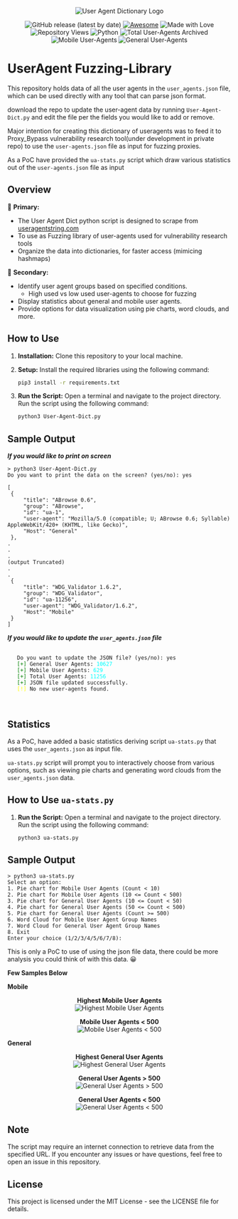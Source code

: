 <p align="center">
  <img src="images/user-agent-dict-logo.png" alt="User Agent Dictionary Logo">
</p>

<div align="center">

![GitHub release (latest by date)](https://img.shields.io/github/v/release/Add3r/UserAgent-Parser)
[![Awesome](https://img.shields.io/badge/Awesome-%F0%9F%98%8E-blueviolet.svg)](https://shields.io/)
![Made with Love](https://img.shields.io/badge/Made%20with-%E2%9D%A4-red.svg)
![Repository Views](https://komarev.com/ghpvc/?username=Add3r&label=Repository+Views)
![Python](https://img.shields.io/badge/Python-3.11.5-blue.svg)
![Total User-Agents Archived](https://img.shields.io/badge/Total%20User--Agents%20Archived-11256-blue.svg)
![Mobile User-Agents](https://img.shields.io/badge/Mobile%20User--Agents-629-orange.svg)
![General User-Agents](https://img.shields.io/badge/General%20User--Agents-10627-green.svg)

</div>

# UserAgent Fuzzing-Library

This repository holds data of all the user agents in the `user_agents.json` file, which can be used directly with any tool that can parse json format.

download the repo to update the user-agent data by running `User-Agent-Dict.py` and edit the file per the fields you would like to add or remove.

Major intention for creating this dictionary of useragents was to feed it to Proxy_Bypass vulnerability research tool(under development in private repo) to use the `user-agents.json` file as input for fuzzing proxies.

As a PoC have provided the `ua-stats.py` script which draw various statistics out of the `user-agents.json` file as input

## Overview

🎯 **Primary:**
- The User Agent Dict python script is designed to scrape from [useragentstring.com](https://www.useragentstring.com/pages/All/)
- To use as Fuzzing library of user-agents used for vulnerability research tools
- Organize the data into dictionaries, for faster access (mimicing hashmaps)

🚀 **Secondary:**
- Identify user agent groups based on specified conditions.
   - High used vs low used user-agents to choose for fuzzing
- Display statistics about general and mobile user agents.
- Provide options for data visualization using pie charts, word clouds, and more.

## How to Use

1. **Installation:**
   Clone this repository to your local machine.

2. **Setup:**
   Install the required libraries using the following command:
   
   ```bash
   pip3 install -r requirements.txt
   ```

3. **Run the Script:**
   Open a terminal and navigate to the project directory. Run the script using the following command:

   ```bash
   python3 User-Agent-Dict.py
   ```

## Sample Output
   
   ***If you would like to print on screen***
   ```
   > python3 User-Agent-Dict.py
   Do you want to print the data on the screen? (yes/no): yes
   
   [
    {
        "title": "ABrowse 0.6",
        "group": "ABrowse",
        "id": "ua-1",
        "user-agent": "Mozilla/5.0 (compatible; U; ABrowse 0.6; Syllable) AppleWebKit/420+ (KHTML, like Gecko)",
        "Host": "General"
    },
   .
   .
   .
   (output Truncated)
   .
   .
    {
        "title": "WDG_Validator 1.6.2",
        "group": "WDG_Validator",
        "id": "ua-11256",
        "user-agent": "WDG_Validator/1.6.2",
        "Host": "Mobile"
    }
   ]
   ```
   ***If you would like to update the `user_agents.json` file***
   <pre>
   <code>
   Do you want to update the JSON file? (yes/no): yes
   <span style="color: green;">[+]</span> General User Agents: <span style="color: cyan;">10627</span>
   <span style="color: green;">[+]</span> Mobile User Agents: <span style="color: cyan;">629</span>
   <span style="color: green;">[+]</span> Total User Agents: <span style="color: cyan;">11256</span>
   <span style="color: green;">[+]</span> JSON file updated successfully.
   <span style="color: yellow;">[!]</span> No new user-agents found.
   </code>
   </pre>
## Statistics

As a PoC, have added a basic statistics deriving script `ua-stats.py` that uses the `user_agents.json` as input file.

`ua-stats.py` script will prompt you to interactively choose from various options, such as viewing pie charts and generating word clouds from the `user_agents.json` data.

## How to Use `ua-stats.py`

1. **Run the Script:**
   Open a terminal and navigate to the project directory. Run the script using the following command:

   ```bash
   python3 ua-stats.py
   ```

## Sample Output

   ```
   > python3 ua-stats.py
   Select an option:
   1. Pie chart for Mobile User Agents (Count < 10)
   2. Pie chart for Mobile User Agents (10 <= Count < 500)
   3. Pie chart for General User Agents (10 <= Count < 50)
   4. Pie chart for General User Agents (50 <= Count < 500)
   5. Pie chart for General User Agents (Count >= 500)
   6. Word Cloud for Mobile User Agent Group Names
   7. Word Cloud for General User Agent Group Names
   8. Exit
   Enter your choice (1/2/3/4/5/6/7/8): 
   ```

This is only a PoC to use of using the json file data, there could be more analysis you could think of with this data. 😀

**Few Samples Below**

**Mobile**

<p align="center">
  <strong>Highest Mobile User Agents</strong><br>
  <img src="Charts/Highest%20Mobile%20User-agents.png" alt="Highest Mobile User Agents">
</p>

<p align="center">
  <strong>Mobile User Agents &lt; 500</strong><br>
  <img src="Charts/Mobile%20User-agents%20less%20than%20500.png" alt="Mobile User Agents < 500">
</p>

**General**

<p align="center">
  <strong>Highest General User Agents</strong><br>
  <img src="Charts/Highest%20General%20User-agents.png" alt="Highest General User Agents">
</p>

<p align="center">
  <strong>General User Agents &gt; 500</strong><br>
  <img src="Charts/General%20User-agents%20greater%20than%20500.png" alt="General User Agents > 500">
</p>

<p align="center">
  <strong>General User Agents &lt; 500</strong><br>
  <img src="Charts/General%20User-agents%20less%20than%20500.png" alt="General User Agents < 500">
</p>

## Note
The script may require an internet connection to retrieve data from the specified URL.
If you encounter any issues or have questions, feel free to open an issue in this repository.

## License
This project is licensed under the MIT License - see the LICENSE file for details.
